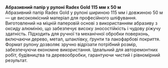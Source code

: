 **Абразивний папір у рулоні Radex Gold 115 мм х 50 м**  
Абразивний папір Radex Gold у рулоні шириною 115 мм і довжиною 50 м — це високоякісний матеріал для професійного шліфування. Виготовлений на міцній паперовій основі з використанням абразиву з оксиду алюмінію, що забезпечує високу зносостійкість і чудову ріжучу здатність. Підходить для ручної та механічної обробки поверхонь, включаючи дерево, метал, шпаклівку, ґрунти та лакофарбові покриття. Формат рулону дозволяє зручно відрізати потрібний розмір, забезпечуючи економне використання. Ідеальний для авторемонтних робіт, будівництва та деревообробки, гарантуючи чистий і рівномірний результат.